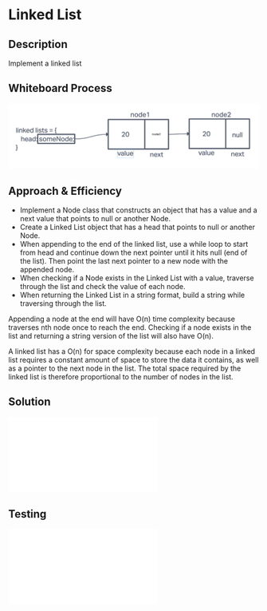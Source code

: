 # Linked List

## Description
Implement a linked list

## Whiteboard Process
![image](./whiteboard.png)

## Approach & Efficiency

* Implement a Node class that constructs an object that has a value and a next value that points to null or another Node.
* Create a Linked List object that has a head that points to null or another Node.
* When appending to the end of the linked list, use a while loop to start from head and continue down the next pointer until it hits null (end of the list). Then point the last next pointer to a new node with the appended node.
* When checking if a Node exists in the Linked List with a value, traverse through the list and check the value of each node.
* When returning the Linked List in a string format, build a string while traversing through the list.

Appending a node at the end will have O(n) time complexity because traverses nth node once to reach the end. Checking if a node exists in the list and returning a string version of the list will also have O(n).

A linked list has a O(n) for space complexity because each node in a linked list requires a constant amount of space to store the data it contains, as well as a pointer to the next node in the list. The total space required by the linked list is therefore proportional to the number of nodes in the list.

## Solution ##
![linked-list](./index.js)

## Testing ##
![linked-list.test.js](./__tests__/linked-list.test.js)